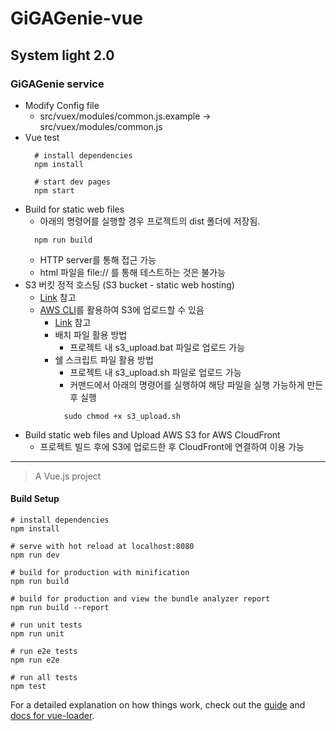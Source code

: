 # GiGAGenie-vue

## System light 2.0

### GiGAGenie service

- Modify Config file
  - src/vuex/modules/common.js.example -> src/vuex/modules/common.js
- Vue test
  ```
    # install dependencies
    npm install

    # start dev pages
    npm start
  ```
- Build for static web files
  - 아래의 명령어를 실행할 경우 프로젝트의 dist 폴더에 저장됨.
  ```
    npm run build
  ```
  - HTTP server를 통해 접근 가능
  - html 파일을 file:// 를 통해 테스트하는 것은 불가능
- S3 버킷 정적 호스팅 (S3 bucket - static web hosting)
  - [Link](https://docs.aws.amazon.com/ko_kr/AmazonS3/latest/user-guide/static-website-hosting.html) 참고
  - [AWS CLI](https://docs.aws.amazon.com/ko_kr/cli/latest/userguide/cli-chap-welcome.html)를 활용하여 S3에 업로드할 수 있음
    - [Link](https://docs.aws.amazon.com/ko_kr/cli/latest/userguide/using-s3-commands.html) 참고
    - 배치 파일 활용 방법
      - 프로젝트 내 s3_upload.bat 파일로 업로드 가능
    - 쉘 스크립트 파일 활용 방법
      - 프로젝트 내 s3_upload.sh 파일로 업로드 가능
      - 커맨드에서 아래의 명령어를 실행하여 해당 파일을 실행 가능하게 만든 후 실행
      ```
        sudo chmod +x s3_upload.sh
      ```
- Build static web files and Upload AWS S3 for AWS CloudFront
  - 프로젝트 빌드 후에 S3에 업로드한 후 CloudFront에 연결하여 이용 가능



--------------------------------------------------

> A Vue.js project

#### Build Setup

```
# install dependencies
npm install

# serve with hot reload at localhost:8080
npm run dev

# build for production with minification
npm run build

# build for production and view the bundle analyzer report
npm run build --report

# run unit tests
npm run unit

# run e2e tests
npm run e2e

# run all tests
npm test
```

For a detailed explanation on how things work, check out the [guide](http://vuejs-templates.github.io/webpack/) and [docs for vue-loader](http://vuejs.github.io/vue-loader).
